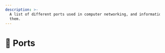 ```yaml
---
description: >-
  A list of different ports used in computer networking, and information about
  them.
---
```


# 🔌 Ports


